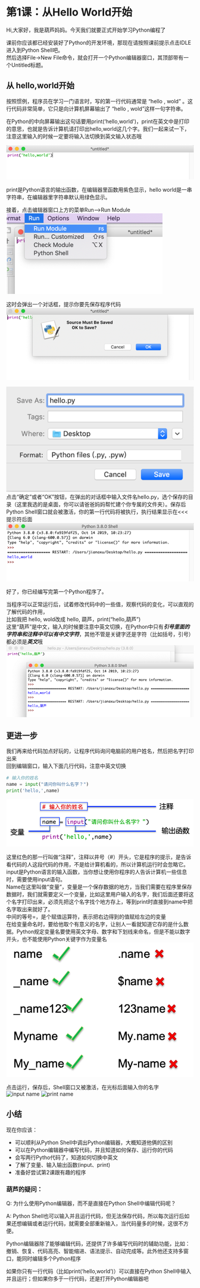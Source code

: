 # 第1课：从Hello World开始

Hi,大家好，我是葫芦妈妈。今天我们就要正式开始学习Python编程了   

课前你应该都已经安装好了Python的开发环境，那现在请按照课前提示点击IDLE进入到Python Shell吧。  
然后选择File->New File命令，就会打开一个Python编辑器窗口，其顶部带有一个Untitled标题。

## 从 hello,world开始
按照惯例，程序员在学习一门语言时，写的第一行代码通常是 “hello , wold” 。这行代码非常简单，它只是向计算机屏幕输出了 “hello , wold”这样一句字符串。  

在Python的中向屏幕输出这句话要用print(‘hello,world')，print在英文中是打印的意思，也就是告诉计算机请打印出hello,world这几个字。我们一起来试一下，注意这里输入的时候一定要将输入法切换到英文输入状态哦   

![print('hello world')](pic/p-1-1.png)

print是Python语言的输出函数，在编辑器里函数用紫色显示，hello world是一串字符串，在编辑器里字符串默认用绿色显示。

接着，点击编辑器窗口上方的菜单Run—>Run Module   
![Run Module](pic/p-1-2.png)

这时会弹出一个对话框，提示你要先保存程序代码   
![save your code 1](pic/p-1-3.png)
  
![save your code 2](pic/p-1-4.png)    
点击“确定”或者“OK”按钮，在弹出的对话框中输入文件名hello.py，选个保存的目录（这里我选的是桌面，你可以请爸爸妈妈帮忙建个你专属的文件夹）。保存后Python Shell窗口就会被激活，你的第一行代码将被执行，执行结果显示在<<< 提示符后面   
![show your code](pic/p-1-5.png)    

好了，你已经编写完第一个Python程序了。

当程序可以正常运行后，试着修改代码中的一些值，观察代码的变化，可以直观的了解代码的作用，    
比如我把 hello, wold改成 hello, 葫芦，print(“hello,葫芦”)    
这里“葫芦”是中文，输入的时候要注意中英文切换，在Python中只有***引号里面的字符串和注释中可以有中文字符***，其他不管是关键字还是字符（比如括号，引号）都必须是***英文***哦    
![show your code](pic/p-1-6.png) 

## 更进一步
我们再来给代码加点好玩的，让程序代码询问电脑前的用户姓名，然后把名字打印出来    
回到编辑窗口，输入下面几行代码，注意中英文切换    
```Python
# 输入你的姓名
name = input("请问你叫什么名字？")
print('hello,',name)
```
![input your name](pic/p-1-10.png) 

这里红色的那一行叫做“注释”，注释以井号（#）开头，它是程序的提示，是告诉看代码的人这段代码的作用，不是给计算机看的，所以计算机运行时会忽略它。    
input是Python语言的输入函数，当你想让使用你程序的人告诉计算机一些信息时，需要使用input语句。    
Name在这里叫做“变量”，变量是一个保存数据的地方，当我们需要在程序里保存数据时，我们就需要定义一个变量，比如这里用户输入的名字，我们后面还要将这个名字打印出来，必须先把这个名字找个地方存上，等到print时直接到name中把名字取出来就好了。    
中间的等号=，是个赋值运算符，表示把右边得到的值赋给左边的变量     
在给变量命名时，要给他取个有意义的名字，让别人一看就知道它存的是什么数据。Python规定变量名要使用英文字母、数字和下划线来命名，但是不能以数字开头，也不能使用Python关键字作为变量名    
![correct & not](pic/p-1-11.png)  

点击运行，保存后，Shell窗口又被激活，在光标后面输入你的名字     
![input name](pic/p-1-8.9png) 
![print name](pic/p-1-.png) 

## 小结

现在你应该：   
* 可以顺利从Python Shell中调出Python编辑器，大概知道他俩的区别   
* 可以在Python编辑器中编写代码，并且知道如何保存、运行你的代码   
* 会写两行Pytho代码了，知道如何切换中英文   
* 了解了变量、输入输出函数(input、print)     
*  准备好尝试第2课跟有趣的程序   


### 葫芦的疑问：
Q: 为什么使用Python编辑器，而不是直接在Python Shell中编辑代码呢？   
 
A:  Python Shell也可以输入并且运行代码，但无法保存代码，所以每次运行后如果还想编辑或者运行代码，就需要全部重新输入，当代码量多的时候，这很不方便。    

Python编辑器除了能够编辑代码，还提供了许多编写代码时的辅助功能，比如：撤销、恢复、代码高亮、智能缩进、语法提示、自动完成等。此外他还支持多窗口，能同时编辑多个Python程序     

如果你只有一行代码（比如print(‘hello,world’)）可以直接在Python Shell中输入并且运行；但如果你多于一行代码，还是打开Python编辑器吧    